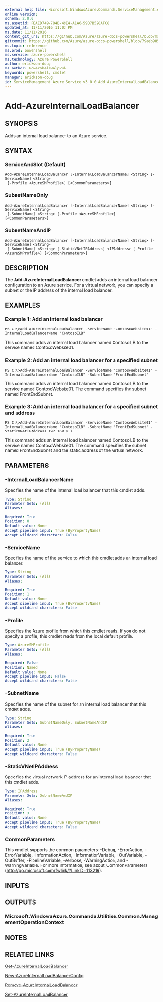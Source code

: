 ```yaml
---
external help file: Microsoft.WindowsAzure.Commands.ServiceManagement.dll-Help.xml
online version: 
schema: 2.0.0
ms.assetid: FEAED749-784B-49E4-A1A6-59B7B528AFC8
updated_at: 11/11/2016 11:03 PM
ms.date: 11/11/2016
content_git_url: https://github.com/Azure/azure-docs-powershell/blob/master/azureps-cmdlets-docs/ServiceManagement/Azure.Service/v3.0.0/Add-AzureInternalLoadBalancer.md
gitcommit: https://github.com/Azure/azure-docs-powershell/blob/79eeb985ea480979357fb4695832a0c3d29a48bf/azureps-cmdlets-docs/ServiceManagement/Azure.Service/v3.0.0/Add-AzureInternalLoadBalancer.md
ms.topic: reference
ms.prod: powershell
ms.service: azure-powershell
ms.technology: Azure PowerShell
author: erickson-doug
ms.author: PowerShellHelpPub
keywords: powershell, cmdlet
manager: erickson-doug
id: ServiceManagement_Azure_Service_v3_0_0_Add_AzureInternalLoadBalancer_md
---
```


# Add-AzureInternalLoadBalancer

## SYNOPSIS
Adds an internal load balancer to an Azure service.

## SYNTAX

### ServiceAndSlot (Default)
```
Add-AzureInternalLoadBalancer [-InternalLoadBalancerName] <String> [-ServiceName] <String>
 [-Profile <AzureSMProfile>] [<CommonParameters>]
```

### SubnetNameOnly
```
Add-AzureInternalLoadBalancer [-InternalLoadBalancerName] <String> [-ServiceName] <String>
 [-SubnetName] <String> [-Profile <AzureSMProfile>] [<CommonParameters>]
```

### SubnetNameAndIP
```
Add-AzureInternalLoadBalancer [-InternalLoadBalancerName] <String> [-ServiceName] <String>
 [-SubnetName] <String> [-StaticVNetIPAddress] <IPAddress> [-Profile <AzureSMProfile>] [<CommonParameters>]
```

## DESCRIPTION
The **Add-AzureInternalLoadBalancer** cmdlet adds an internal load balancer configuration to an Azure service.
For a virtual network, you can specify a subnet or the IP address of the internal load balancer.

## EXAMPLES

### Example 1: Add an internal load balancer
```
PS C:\>Add-AzureInternalLoadBalancer -ServiceName "ContosoWebsite01" -InternalLoadBalancerName "ContosoILB"
```

This command adds an internal load balancer named ContosoILB to the service named ContosoWebsite01.

### Example 2: Add an internal load balancer for a specified subnet
```
PS C:\>Add-AzureInternalLoadBalancer -ServiceName "ContosoWebsite01" -InternalLoadBalancerName "ContosoILB" -SubnetName "FrontEndSubnet"
```

This command adds an internal load balancer named ContosoILB to the service named ContosoWebsite01.
The command specifies the subnet named FrontEndSubnet.

### Example 3: Add an internal load balancer for a specified subnet and address
```
PS C:\>Add-AzureInternalLoadBalancer -ServiceName "ContosoWebsite01" -InternalLoadBalancerName "ContosoILB" -SubnetName "FrontEndSubnet" -StaticVNetIPAddress 192.168.4.7
```

This command adds an internal load balancer named ContosoILB to the service named ContosoWebsite01.
The command specifies the subnet named FrontEndSubnet and the static address of the virtual network.

## PARAMETERS

### -InternalLoadBalancerName
Specifies the name of the internal load balancer that this cmdlet adds.

```yaml
Type: String
Parameter Sets: (All)
Aliases: 

Required: True
Position: 0
Default value: None
Accept pipeline input: True (ByPropertyName)
Accept wildcard characters: False
```

### -ServiceName
Specifies the name of the service to which this cmdlet adds an internal load balancer.

```yaml
Type: String
Parameter Sets: (All)
Aliases: 

Required: True
Position: 1
Default value: None
Accept pipeline input: True (ByPropertyName)
Accept wildcard characters: False
```

### -Profile
Specifies the Azure profile from which this cmdlet reads.
If you do not specify a profile, this cmdlet reads from the local default profile.

```yaml
Type: AzureSMProfile
Parameter Sets: (All)
Aliases: 

Required: False
Position: Named
Default value: None
Accept pipeline input: False
Accept wildcard characters: False
```

### -SubnetName
Specifies the name of the subnet for an internal load balancer that this cmdlet adds.

```yaml
Type: String
Parameter Sets: SubnetNameOnly, SubnetNameAndIP
Aliases: 

Required: True
Position: 2
Default value: None
Accept pipeline input: True (ByPropertyName)
Accept wildcard characters: False
```

### -StaticVNetIPAddress
Specifies the virtual network IP address for an internal load balancer that this cmdlet adds.

```yaml
Type: IPAddress
Parameter Sets: SubnetNameAndIP
Aliases: 

Required: True
Position: 3
Default value: None
Accept pipeline input: True (ByPropertyName)
Accept wildcard characters: False
```

### CommonParameters
This cmdlet supports the common parameters: -Debug, -ErrorAction, -ErrorVariable, -InformationAction, -InformationVariable, -OutVariable, -OutBuffer, -PipelineVariable, -Verbose, -WarningAction, and -WarningVariable. For more information, see about_CommonParameters (http://go.microsoft.com/fwlink/?LinkID=113216).

## INPUTS

## OUTPUTS

### Microsoft.WindowsAzure.Commands.Utilities.Common.ManagementOperationContext

## NOTES

## RELATED LINKS

[Get-AzureInternalLoadBalancer](xref:ServiceManagement/Azure.Service/v3.0.0/Get-AzureInternalLoadBalancer.md)

[New-AzureInternalLoadBalancerConfig](xref:ServiceManagement/Azure.Service/v3.0.0/New-AzureInternalLoadBalancerConfig.md)

[Remove-AzureInternalLoadBalancer](xref:ServiceManagement/Azure.Service/v3.0.0/Remove-AzureInternalLoadBalancer.md)

[Set-AzureInternalLoadBalancer](xref:ServiceManagement/Azure.Service/v3.0.0/Set-AzureInternalLoadBalancer.md)


